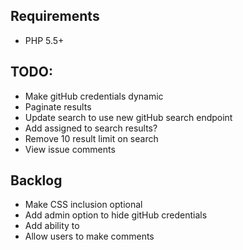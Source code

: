 ## Requirements
* PHP 5.5+

## TODO:
* Make gitHub credentials dynamic
* Paginate results
* Update search to use new gitHub search endpoint
* Add assigned to search results?
* Remove 10 result limit on search
* View issue comments

## Backlog
* Make CSS inclusion optional
* Add admin option to hide gitHub credentials
* Add ability to
* Allow users to make comments
